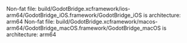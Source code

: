 Non-fat file: build/GodotBridge.xcframework/ios-arm64/GodotBridge_iOS.framework/GodotBridge_iOS is architecture: arm64
Non-fat file: build/GodotBridge.xcframework/macos-arm64/GodotBridge_macOS.framework/GodotBridge_macOS is architecture: arm64
